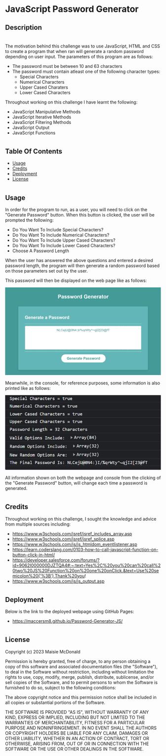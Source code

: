 # JavaScript Password Generator

## Description
#
The motivation behind this challenge was to use JavaScript, HTML and CSS to create a program that when ran will generate a random password depending on user input. The parameters of this program are as follows:
- The password must be between 10 and 63 characters
- The password must contain atleast one of the following character types:
    - Special Characters
    - Numerical Characters
    - Upper Cased Charaters
    - Lower Cased Characters

Throughout working on this challenge I have learnt the following:
- JavaScript Manipulative Methods
- JavaScript Iterative Methods
- JavaScript Filtering Methods
- JavaScript Output
- JavaScript Functions

#
## Table Of Contents
 - [Usage](#usage)
 - [Credits](#credits)
 - [Deployment](#deployment)
 - [License](#license)

#
## Usage
In order for the program to run, as a user, you will need to click on the "Generate Password" button. When this button is clicked, the user will be prompted the following:
- Do You Want To Include Special Characters?
- Do You Want To Include Numerical Characters?
- Do You Want To Include Upper Cased Characters?
- Do You Want To Include Lower Cased Characters?
- Choose A Password Length

When the user has answered the above questions and entered a desired password length, the program will then generate a random password based on those parameters set out by the user.

This password will then be displayed on the web page like as follows:

![alt text](./README%20Imagery/Password-Screenshot.png)

Meanwhile, in the console, for reference purposes, some information is also printed like as follows:

![alt text](./README%20Imagery/Password-Console-Screenshot.png)

All information shown on both the webpage and console from the clicking of the "Generate Password" button, will change each time a password is generated.

#
## Credits
Throughout working on this challenge, I sought the knowledge and advice from multiple sources including:
- https://www.w3schools.com/jsref/jsref_includes_array.asp
- https://www.w3schools.com/jsref/jsref_splice.asp
- https://www.w3schools.com/js/js_htmldom_eventlistener.asp
- https://learn.coderslang.com/0103-how-to-call-javascript-function-on-button-click-in-html/
- https://developer.salesforce.com/forums/?id=9062I000000DJZTQA4#:~:text=Yes%2C%20you%20can%20call%20two%20JS%20Function%20on%20one%20onClick.&text=Use%20semicolon%20('%3B'),Thank%20you!
- https://www.w3schools.com/js/js_output.asp

#
## Deployment
Below is the link to the deployed webpage using GitHub Pages:
- https://maccersm8.github.io/Password-Generator-JS/

#
## License
Copyright (c) 2023 Maisie McDonald

Permission is hereby granted, free of charge, to any person obtaining a copy
of this software and associated documentation files (the "Software"), to deal
in the Software without restriction, including without limitation the rights
to use, copy, modify, merge, publish, distribute, sublicense, and/or sell
copies of the Software, and to permit persons to whom the Software is
furnished to do so, subject to the following conditions:

The above copyright notice and this permission notice shall be included in all
copies or substantial portions of the Software.

THE SOFTWARE IS PROVIDED "AS IS", WITHOUT WARRANTY OF ANY KIND, EXPRESS OR
IMPLIED, INCLUDING BUT NOT LIMITED TO THE WARRANTIES OF MERCHANTABILITY,
FITNESS FOR A PARTICULAR PURPOSE AND NONINFRINGEMENT. IN NO EVENT SHALL THE
AUTHORS OR COPYRIGHT HOLDERS BE LIABLE FOR ANY CLAIM, DAMAGES OR OTHER
LIABILITY, WHETHER IN AN ACTION OF CONTRACT, TORT OR OTHERWISE, ARISING FROM,
OUT OF OR IN CONNECTION WITH THE SOFTWARE OR THE USE OR OTHER DEALINGS IN THE
SOFTWARE.